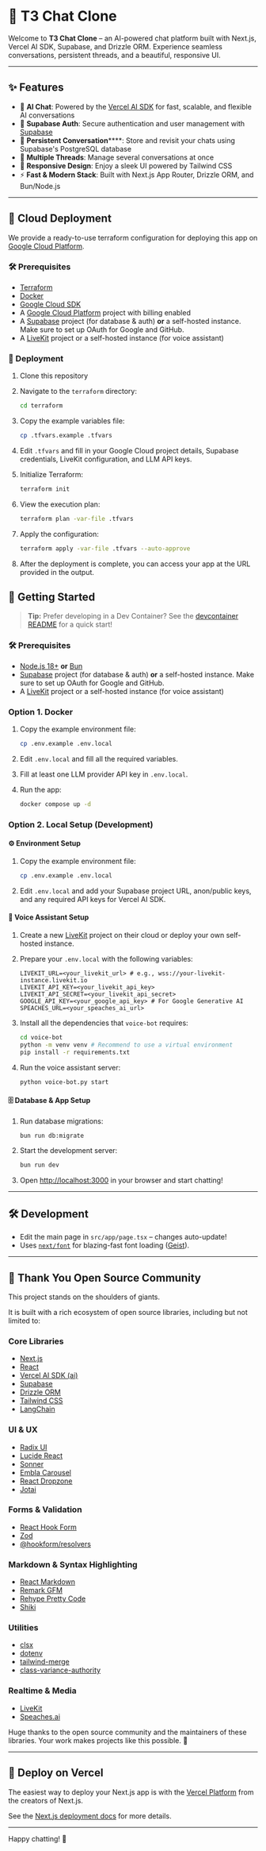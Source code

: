 # 🚀 T3 Chat Clone

Welcome to **T3 Chat Clone** – an AI-powered chat platform built with Next.js, Vercel AI SDK, Supabase, and Drizzle ORM. Experience seamless conversations, persistent threads, and a beautiful, responsive UI.

---

## ✨ Features

- 🤖 **AI Chat**: Powered by the [Vercel AI SDK](https://sdk.vercel.ai/) for fast, scalable, and flexible AI conversations
- 🔐 **Supabase Auth**: Secure authentication and user management with [Supabase](https://supabase.com/)
- 💾 **Persistent Conversation******: Store and revisit your chats using Supabase's PostgreSQL database
- 🧵 **Multiple Threads**: Manage several conversations at once
- 📱 **Responsive Design**: Enjoy a sleek UI powered by Tailwind CSS
- ⚡ **Fast & Modern Stack**: Built with Next.js App Router, Drizzle ORM, and Bun/Node.js

---

## 🚀 Cloud Deployment

We provide a ready-to-use terraform configuration for deploying this app on [Google Cloud Platform](https://cloud.google.com/).

### 🛠 Prerequisites

- [Terraform](https://www.terraform.io/downloads)
- [Docker](https://www.docker.com/get-started)
- [Google Cloud SDK](https://cloud.google.com/sdk/docs/install)
- A [Google Cloud Platform](https://cloud.google.com/) project with billing enabled
- A [Supabase](https://supabase.com/) project (for database & auth) **or** a self-hosted instance. Make sure to set up OAuth for Google and GitHub.
- A [LiveKit](https://livekit.io/) project or a self-hosted instance (for voice assistant)

### 🚀 Deployment

1. Clone this repository

2. Navigate to the `terraform` directory:

   ```bash
   cd terraform
   ```

3. Copy the example variables file:

   ```bash
   cp .tfvars.example .tfvars
   ```

4. Edit `.tfvars` and fill in your Google Cloud project details, Supabase credentials, LiveKit configuration, and LLM API keys.

5. Initialize Terraform:

   ```bash
   terraform init
   ```

6. View the execution plan:

   ```bash
   terraform plan -var-file .tfvars
   ```

7. Apply the configuration:

   ```bash
   terraform apply -var-file .tfvars --auto-approve
   ```

8. After the deployment is complete, you can access your app at the URL provided in the output.

## 🚦 Getting Started

> **Tip:** Prefer developing in a Dev Container? See the [devcontainer README](./.devcontainer/README.md) for a quick start!

### 🛠 Prerequisites

- [Node.js 18+](https://nodejs.org/) **or** [Bun](https://bun.sh/)
- [Supabase](https://supabase.com/) project (for database & auth) **or** a self-hosted instance. Make sure to set up OAuth for Google and GitHub.
- A [LiveKit](https://livekit.io/) project or a self-hosted instance (for voice assistant)

### Option 1. Docker

1. Copy the example environment file:

   ```bash
   cp .env.example .env.local
   ```

2. Edit `.env.local` and fill all the required variables.

3. Fill at least one LLM provider API key in `.env.local`.

4. Run the app:

   ```bash
   docker compose up -d
   ```

### Option 2. Local Setup (Development)

#### ⚙️ Environment Setup

1. Copy the example environment file:

   ```bash
   cp .env.example .env.local
   ```

2. Edit `.env.local` and add your Supabase project URL, anon/public keys, and any required API keys for Vercel AI SDK.

#### 🤖 Voice Assistant Setup

1. Create a new [LiveKit](https://livekit.io/) project on their cloud or deploy your own self-hosted instance.

2. Prepare your `.env.local` with the following variables:

   ```env
   LIVEKIT_URL=<your_livekit_url> # e.g., wss://your-livekit-instance.livekit.io
   LIVEKIT_API_KEY=<your_livekit_api_key>
   LIVEKIT_API_SECRET=<your_livekit_api_secret>
   GOOGLE_API_KEY=<your_google_api_key> # For Google Generative AI
   SPEACHES_URL=<your_speaches_ai_url>
   ```

3. Install all the dependencies that `voice-bot` requires:

    ```bash
    cd voice-bot
    python -m venv venv # Recommend to use a virtual environment
    pip install -r requirements.txt
    ```

4. Run the voice assistant server:

   ```bash
   python voice-bot.py start
   ```

#### 🗄️ Database & App Setup

1. Run database migrations:

   ```bash
   bun run db:migrate
   ```

2. Start the development server:

   ```bash
   bun run dev
   ```

3. Open [http://localhost:3000](http://localhost:3000) in your browser and start chatting!

---

## 🛠 Development

- Edit the main page in `src/app/page.tsx` – changes auto-update!
- Uses [`next/font`](https://nextjs.org/docs/app/building-your-application/optimizing/fonts) for blazing-fast font loading ([Geist](https://vercel.com/font)).

---

## 🙏 Thank You Open Source Community

This project stands on the shoulders of giants.

It is built with a rich ecosystem of open source libraries, including but not limited to:

### Core Libraries

- [Next.js](https://nextjs.org/)
- [React](https://react.dev/)
- [Vercel AI SDK (ai)](https://sdk.vercel.ai/)
- [Supabase](https://supabase.com/)
- [Drizzle ORM](https://orm.drizzle.team/)
- [Tailwind CSS](https://tailwindcss.com/)
- [LangChain](https://js.langchain.com/)

### UI & UX

- [Radix UI](https://www.radix-ui.com/)
- [Lucide React](https://lucide.dev/)
- [Sonner](https://sonner.emilkowal.ski/)
- [Embla Carousel](https://www.embla-carousel.com/)
- [React Dropzone](https://react-dropzone.js.org/)
- [Jotai](https://jotai.org/)

### Forms & Validation

- [React Hook Form](https://react-hook-form.com/)
- [Zod](https://zod.dev/)
- [@hookform/resolvers](https://react-hook-form.com/docs/useform/#resolver)

### Markdown & Syntax Highlighting

- [React Markdown](https://github.com/remarkjs/react-markdown)
- [Remark GFM](https://github.com/remarkjs/remark-gfm)
- [Rehype Pretty Code](https://rehype-pretty-code.netlify.app/)
- [Shiki](https://shiki.matsu.io/)

### Utilities

- [clsx](https://github.com/lukeed/clsx)
- [dotenv](https://github.com/motdotla/dotenv)
- [tailwind-merge](https://github.com/dcastil/tailwind-merge)
- [class-variance-authority](https://cva.style/)

### Realtime & Media

- [LiveKit](https://livekit.io/)
- [Speaches.ai](https://speaches.ai/)

Huge thanks to the open source community and the maintainers of these libraries. Your work makes projects like this possible. 💜

---

## 🚀 Deploy on Vercel

The easiest way to deploy your Next.js app is with the [Vercel Platform](https://vercel.com/new?utm_medium=default-template&filter=next.js&utm_source=create-next-app&utm_campaign=create-next-app-readme) from the creators of Next.js.

See the [Next.js deployment docs](https://nextjs.org/docs/app/building-your-application/deploying) for more details.

---

Happy chatting! 🎉
